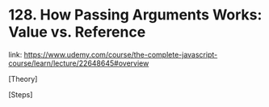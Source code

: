 # 128. How Passing Arguments Works: Value vs. Reference
link: https://www.udemy.com/course/the-complete-javascript-course/learn/lecture/22648645#overview

[Theory]




[Steps]


